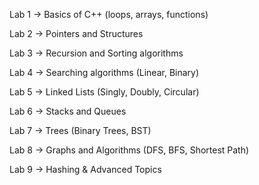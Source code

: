 Lab 1 → Basics of C++ (loops, arrays, functions)

Lab 2 → Pointers and Structures

Lab 3 → Recursion and Sorting algorithms

Lab 4 → Searching algorithms (Linear, Binary)

Lab 5 → Linked Lists (Singly, Doubly, Circular)

Lab 6 → Stacks and Queues

Lab 7 → Trees (Binary Trees, BST)

Lab 8 → Graphs and Algorithms (DFS, BFS, Shortest Path)

Lab 9 → Hashing & Advanced Topics
